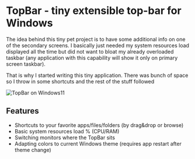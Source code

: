 # TopBar - tiny extensible top-bar for Windows 

The idea behind this tiny pet project is to have some additional info on one of the secondary screens. I basically just needed my system resources load displayed all the time but did not want to bloat my already overloaded taskbar (any application with this capability will show it only on primary screen taskbar).

That is why I started writing this tiny application. There was bunch of space so I throw in some shortcuts and the rest of the stuff followed

![TopBar on Windows11](https://dejanstojanovic.net/media/396412/top-bar-in-action.png)

## Features
- Shortcuts to your favorite apps/files/folders (by drag&drop or browse)
- Basic system resources load % (CPU/RAM)
- Switching monitors where the TopBar sits
- Adapting colors to current Windows theme (requires app restart after theme change)
